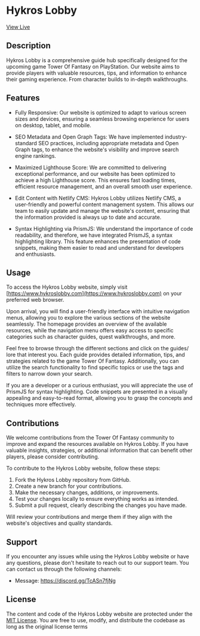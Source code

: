 # Hykros Lobby
[View Live](https://hykroslobby.com)
## Description
Hykros Lobby is a comprehensive guide hub specifically designed for the upcoming game Tower Of Fantasy on PlayStation. Our website aims to provide players with valuable resources, tips, and information to enhance their gaming experience. From character builds to in-depth walkthroughs.

## Features

- Fully Responsive: Our website is optimized to adapt to various screen sizes and devices, ensuring a seamless browsing experience for users on desktop, tablet, and mobile.

- SEO Metadata and Open Graph Tags: We have implemented industry-standard SEO practices, including appropriate metadata and Open Graph tags, to enhance the website's visibility and improve search engine rankings.

- Maximized Lighthouse Score: We are committed to delivering exceptional performance, and our website has been optimized to achieve a high Lighthouse score. This ensures fast loading times, efficient resource management, and an overall smooth user experience.

- Edit Content with Netlify CMS: Hykros Lobby utilizes Netlify CMS, a user-friendly and powerful content management system. This allows our team to easily update and manage the website's content, ensuring that the information provided is always up to date and accurate.

- Syntax Highlighting via PrismJS: We understand the importance of code readability, and therefore, we have integrated PrismJS, a syntax highlighting library. This feature enhances the presentation of code snippets, making them easier to read and understand for developers and enthusiasts.

## Usage

To access the Hykros Lobby website, simply visit [https://www.hykroslobby.com](https://www.hykroslobby.com) on your preferred web browser.

Upon arrival, you will find a user-friendly interface with intuitive navigation menus, allowing you to explore the various sections of the website seamlessly. The homepage provides an overview of the available resources, while the navigation menu offers easy access to specific categories such as character guides, quest walkthroughs, and more.

Feel free to browse through the different sections and click on the guides/ lore that interest you. Each guide provides detailed information, tips, and strategies related to the game Tower Of Fantasy. Additionally, you can utilize the search functionality to find specific topics or use the tags and filters to narrow down your search.

If you are a developer or a curious enthusiast, you will appreciate the use of PrismJS for syntax highlighting. Code snippets are presented in a visually appealing and easy-to-read format, allowing you to grasp the concepts and techniques more effectively.

## Contributions

We welcome contributions from the Tower Of Fantasy community to improve and expand the resources available on Hykros Lobby. If you have valuable insights, strategies, or additional information that can benefit other players, please consider contributing.

To contribute to the Hykros Lobby website, follow these steps:

1. Fork the Hykros Lobby repository from GitHub.
2. Create a new branch for your contributions.
3. Make the necessary changes, additions, or improvements.
4. Test your changes locally to ensure everything works as intended.
5. Submit a pull request, clearly describing the changes you have made.

 Will review your contributions and merge them if they align with the website's objectives and quality standards.

## Support

If you encounter any issues while using the Hykros Lobby website or have any questions, please don't hesitate to reach out to our support team. You can contact us through the following channels:

- Message: https://discord.gg/TcASn7fjNg

## License

The content and code of the Hykros Lobby website are protected under the [MIT License](https://opensource.org/licenses/MIT). You are free to use, modify, and distribute the codebase as long as the original license terms
